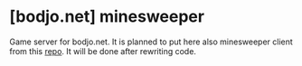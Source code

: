 # [bodjo.net] minesweeper

Game server for bodjo.net. It is planned to put here also minesweeper client from this [repo](https://github.com/dkaraush/bodjo-web). It will be done after rewriting code.
